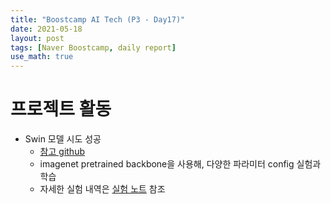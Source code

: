 ```yaml
---
title: "Boostcamp AI Tech (P3 - Day17)"
date: 2021-05-18
layout: post
tags: [Naver Boostcamp, daily report]
use_math: true
---
```


# 프로젝트 활동
* Swin 모델 시도 성공
    * [참고 github](https://github.com/SwinTransformer/Swin-Transformer-Object-Detection)
    * imagenet pretrained backbone을 사용해, 다양한 파라미터 config 실험과 학습
    * 자세한 실험 내역은 [실험 노트](https://docs.google.com/spreadsheets/d/1fgz2OTDS8Vzn7plbNVCt062fSE8T-RfWptqRZf9RpV8/edit#gid=346165051) 참조

